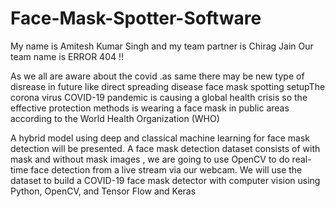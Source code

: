# Face-Mask-Spotter-Software
My name is Amitesh Kumar Singh and my team partner is Chirag Jain
Our team name is ERROR 404 !!

As we all are aware about the covid .as same there may be new type of disrease in future like direct spreading disease 
 face mask spotting setupThe corona virus COVID-19 pandemic is causing a
global health crisis so the effective protection methods is
wearing a face mask in public areas according to the World
Health Organization (WHO)

A hybrid model using deep and classical machine learning for face mask detection will be presented. A face mask detection dataset consists of with mask and without mask images , we are going to use OpenCV to do real-time face detection from a live stream via our webcam. We will use the dataset to build a COVID-19 face mask detector with computer vision using Python, OpenCV, and Tensor Flow and Keras

